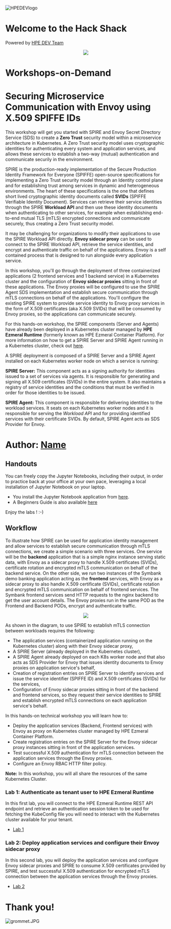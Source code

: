 ![HPEDEVlogo](Pictures/hpe-dev-logo.png)

# Welcome to the Hack Shack
Powered by [HPE DEV Team](https://hpedev.io)

<p align="center">
  <img src="Pictures/hackshackdisco.png">
  
</p>

# Workshops-on-Demand

# Securing Microservice Communication with Envoy using X.509 SPIFFE IDs 

This workshop will get you started with SPIRE and Envoy Secret Directory Service (SDS) to create a **Zero Trust** security model within a microservice architecture in Kubernetes. A Zero Trust security model uses cryptographic identities for authenticating every system and application services, and allows these services to establish a two-way (mutual) authentication and communicate securily in the environment. 

SPIRE is the production-ready implementation of the Secure Production Identity Framework for Everyone (SPIFFE) open-source specifications for implementing a Zero Trust security model through an Identity control plane and for establishing trust among services in dynamic and heterogeneous environments. The heart of these specifications is the one that defines short lived cryptographic identity documents called **SVIDs** (SPIFFE Verifiable Identity Document). Services can retrieve their service identities through the SPIRE **Workload API** and then use these identity documents when authenticating to other services, for example when establishing end-to-end mutual TLS (mTLS) encrypted connections and communicate securely, thus creating a Zero Trust security model.

It may be challenging for organizations to modify their applications to use the SPIRE Workload API directly. **Envoy sidecar proxy** can be used to connect to the SPIRE Workload API, retrieve the service identities, and encrypt and authenticate traffic on behalf of the applications. Envoy is a self contained process that is designed to run alongside every application service.

In this workshop, you'll go through the deployment of three containerized applications (2 frontend services and 1 backend service) in a Kubernetes cluster and the configuration of **Envoy sidecar proxies** sitting in front of these applications. The Envoy proxies will be configured to use the SPIRE Agent SDS implementation and establish secure communication through mTLS connections on behalf of the applications. You'll configure the existing SPIRE system to provide service identity to Envoy proxy services in the form of X.509 certificates (aka X.509 SVIDs) that will be consumed by Envoy proxies, so the applications can communicate securely.

For this hands-on workshop, the SPIRE components (Server and Agents) have already been deployed in a Kubernetes cluster managed by **HPE Ezmeral Runtime** (formerly known as HPE Ezmeral Container Platform). For more information on how to get a SPIRE Server and SPIRE Agent running in a Kubernetes cluster, check out [here](https://spiffe.io/docs/latest/try/getting-started-k8s/). 

A SPIRE deployment is composed of a SPIRE Server and a SPIRE Agent installed on each Kubernetes worker node on which a service is running: 

**SPIRE Server:** This component acts as a signing authority for identities issued to a set of services via agents. It is responsible for generating and signing all X.509 certificates (SVIDs) in the entire system. It also maintains a registry of service identities and the conditions that must be verified in order for those identities to be issued.

**SPIRE Agent:** This component is responsible for delivering identities to the workload services. It seats on each Kubernetes worker nodes and it is responsible for serving the *Workload API* and for providing identified services with their certificate SVIDs. By default, SPIRE Agent acts as SDS Provider for Envoy.


# Author: [Name](mailto:email)

## Handouts
You can freely copy the Jupyter Notebooks, including their output, in order to practice back at your office at your own pace, leveraging a local installation of Jupyter Notebook on your laptop.

- You install the Jupyter Notebook application from [here](https://jupyter.org/install). 
- A Beginners Guide is also available [here](https://jupyter-notebook-beginner-guide.readthedocs.io/en/latest/what_is_jupyter.html)


Enjoy the labs ! :-)


## Workflow
 
To illustrate how SPIRE can be used for application identity management and allow services to establish secure communication through mTLS connections, we create a simple scenario with three services. One service will be the **backend** application that is a simple nginx instance serving static data, with Envoy as a sidecar proxy to handle X.509 certificates (SVIDs), certificate rotation and encrypted mTLS communication on behalf of the backend service. On the other side, we run two instances of the Symbank demo banking application acting as the **frontend** services, with Envoy as a sidecar proxy to also handle X.509 certificate (SVIDs), certificate rotation and encrypted mTLS communication on behalf of frontend services. The Symbank frontend services send HTTP requests to the nginx backend to get the user account details. The Envoy proxies run in the same POD as the Frontend and Backend PODs, encrypt and authenticate traffic. 


<p align="center">
  <img src="Pictures/SPIFFE-Envoy-with-X509-SVIDs-v3.png">

As shown in the diagram, to use SPIRE to establish mTLS connection between workloads requires the following:
   
* The application services (containerized application running on the Kubernetes cluster) along with their Envoy sidecar proxy,
* A SPIRE Server (already deployed in the Kubernetes cluster),
* A SPIRE Agent already deployed on each K8s worker node and that also acts as SDS Provider for Envoy that issues identity documents to Envoy proxies on application service's behalf,
* Creation of registration entries on SPIRE Server to identify services and issue the service identifier (SPIFFE ID) and X.509 certificates (SVIDs) for the services,
* Configuration of Envoy sidecar proxies sitting in front of the backend and frontend services, so they request their service identities to SPIRE and establish encrypted mTLS connections on each application service's behalf. 

In this hands-on technical workshop you will learn how to:

* Deploy the application services (Backend, Frontend services) with Envoy as proxy on Kubernetes cluster managed by HPE Ezmeral Container Platform.
* Create registration entries on the SPIRE Server for the Envoy sidecar proxy instances sitting in front of the application services.
* Test successful X.509 authentication for mTLS connection between the application services through the Envoy proxies.
* Configure an Envoy RBAC HTTP filter policy.
    
**Note:** In this workshop, you will all share the resources of the same Kubernetes Cluster.
    
### Lab 1: Authenticate as tenant user to HPE Ezmeral Runtime
In this first lab, you will connect to the HPE Ezmeral Runtime REST API endpoint and retrieve an authentication session token to be used for fetching the KubeConfig file you will need to interact with the Kubernetes cluster available for your tenant.
    
* [Lab 1](1-WKSHP-SPIRE-Envoy-X509-Get-Kubeconfig.ipynb)

### Lab 2: Deploy application services and configure their Envoy sidecar proxy
In this second lab, you will deploy the application services and configure Envoy sidecar proxies and SPIRE to consume X.509 certificates provided by SPIRE, and test successful X.509 authentication for encrypted mTLS connection between the application services through the Envoy proxies.
    
* [Lab 2](2-WKSHP-SPIRE-Envoy-X509-Deploy-Workloads.ipynb)
    
# Thank you!
![grommet.JPG](Pictures/grommet.jpg)
